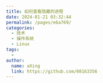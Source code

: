 ```yaml
---
title: 如何查看隐藏的进程
date: 2024-01-21 03:32:44
permalink: /pages/e6a769/
categories:
  - 技术
  - 操作系统
  - Linux
tags:
  - 
author: 
  name: aXing
  link: https://github.com/08163356
---
```


